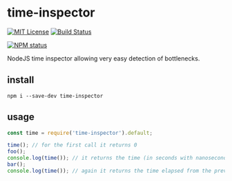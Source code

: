# time-inspector

[![MIT License](https://img.shields.io/badge/license-mit-green.svg?style=flat-square)](https://opensource.org/licenses/MIT)
[![Build Status](https://travis-ci.org/oprogramador/time-inspector.svg?branch=master)](https://travis-ci.org/oprogramador/time-inspector
)

[![NPM status](https://nodei.co/npm/time-inspector.png?downloads=true&stars=true)](https://npmjs.org/package/time-inspector
)

NodeJS time inspector allowing very easy detection of bottlenecks.

## install
`npm i --save-dev time-inspector`

## usage
```js
const time = require('time-inspector').default;

time(); // for the first call it returns 0
foo();
console.log(time()); // it returns the time (in seconds with nanoseconds precision) elapsed from the previous call
bar();
console.log(time()); // again it returns the time elapsed from the previous call
```
